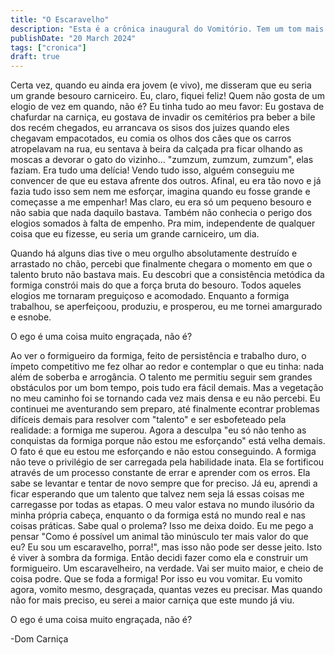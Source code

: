 ```yaml
---
title: "O Escaravelho"
description: "Esta é a crônica inaugural do Vomitório. Tem um tom mais pessoal e define o espírito do projeto."
publishDate: "20 March 2024"
tags: ["cronica"]
draft: true
---
```


Certa vez, quando eu ainda era jovem (e vivo), me disseram que eu seria um grande besouro carniceiro. Eu, claro, fiquei feliz! Quem não gosta de um elogio de vez em quando, não é? Eu tinha tudo ao meu favor: Eu gostava de chafurdar na carniça, eu gostava de invadir os cemitérios pra beber a bile dos recém chegados, eu arrancava os sisos dos juizes quando eles chegavam empacotados, eu comia os olhos dos cães que os carros atropelavam na rua, eu sentava à beira da calçada pra ficar olhando as moscas a devorar o gato do vizinho... "zumzum, zumzum, zumzum", elas faziam. Era tudo uma delícia! Vendo tudo isso, alguém conseguiu me convencer de que eu estava afrente dos outros. Afinal, eu era tão novo e já fazia tudo isso sem nem me esforçar, imagina quando eu fosse grande e começasse a me empenhar! Mas claro, eu era só um pequeno besouro e não sabia que nada daquilo bastava. Também não conhecia o perigo dos elogios somados à falta de empenho. Pra mim, independente de qualquer coisa que eu fizesse, eu seria um grande carniceiro, um dia.
 
Quando há alguns dias tive o meu orgulho absolutamente destruído e arrastado no chão, percebi que finalmente chegara o momento em que o talento bruto não bastava mais. Eu descobri que a consistência metódica da formiga constrói mais do que a força bruta do besouro. Todos aqueles elogios me tornaram preguiçoso e acomodado. Enquanto a formiga trabalhou, se aperfeiçoou, produziu, e prosperou, eu me tornei amargurado e esnobe. 

O ego é uma coisa muito engraçada, não é?

Ao ver o formigueiro da formiga, feito de persistência e trabalho duro, o ímpeto competitivo me fez olhar ao redor e contemplar o que eu tinha: nada além de soberba e arrogância. O talento me permitiu seguir sem grandes obstáculos por um bom tempo, pois tudo era fácil demais. Mas a vegetação no meu caminho foi se tornando cada vez mais densa e eu não percebi. Eu continuei me aventurando sem preparo, até finalmente econtrar problemas difíceis demais para resolver com "talento" e ser esbofeteado pela realidade: a formiga me superou. Agora a desculpa "eu só não tenho as conquistas da formiga porque não estou me esforçando" está velha demais. O fato é que eu estou me esforçando e não estou conseguindo. A formiga não teve o privilégio de ser carregada pela habilidade inata. Ela se fortificou através de um processo constante de errar e aprender com os erros. Ela sabe se levantar e tentar de novo sempre que for preciso. Já eu, aprendi a ficar esperando que um talento que talvez nem seja lá essas coisas me carregasse por todas as etapas. O meu valor estava no mundo ilusório da minha própria cabeça, enquanto o da formiga está no mundo real e nas coisas práticas. Sabe qual o prolema? Isso me deixa doido. Eu me pego a pensar "Como é possível um animal tão minúsculo ter mais valor do que eu? Eu sou um escaravelho, porra!", mas isso não pode ser desse jeito. Isto é viver à sombra da formiga. Então decidi fazer como ela e construir um formigueiro. Um escaravelheiro, na verdade. Vai ser muito maior, e cheio de coisa podre. Que se foda a formiga! Por isso eu vou vomitar. Eu vomito agora, vomito mesmo, desgraçada, quantas vezes eu precisar. Mas quando não for mais preciso, eu serei a maior carniça que este mundo já viu.

O ego é uma coisa muito engraçada, não é?

-Dom Carniça
